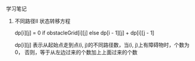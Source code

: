学习笔记

1. 不同路径II 状态转移方程

    dp[i][j] = 0 if obstacleGrid[i][j] else dp[i - 1][j] + dp[i][j - 1]
    
    dp[i][j] 表示从起始点走到点(i, j)的不同路径数，当(i, j)上有障碍物时，个数为0，
    否则，等于从左边过来的个数加上上面过来的个数

